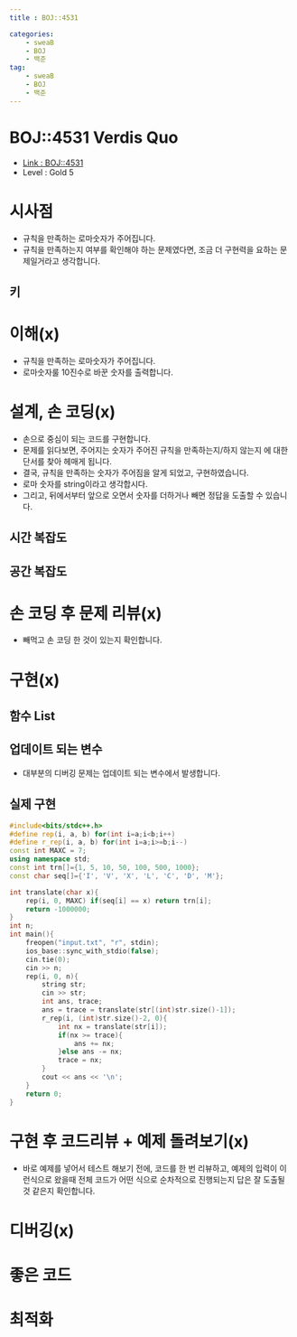 ```yaml
---
title : BOJ::4531 

categories:
    - sweaB
    - BOJ
    - 백준
tag:
    - sweaB
    - BOJ
    - 백준
---
```

# BOJ::4531 Verdis Quo
- [Link : BOJ::4531](https://www.acmicpc.net/problem/4531)
- Level : Gold 5

# 시사점
- 규칙을 만족하는 로마숫자가 주어집니다.
- 규칙을 만족하는지 여부를 확인해야 하는 문제였다면, 조금 더 구현력을 요하는 문제일거라고
  생각합니다.

## 키

# 이해(x)
- 규칙을 만족하는 로마숫자가 주어집니다.
- 로마숫자룰 10진수로 바꾼 숫자를 출력합니다.

# 설계, 손 코딩(x)
- 손으로 중심이 되는 코드를 구현합니다.
- 문제를 읽다보면, 주어지는 숫자가 주어진 규칙을 만족하는지/하지 않는지 에 대한 단서를 찾아 헤매게
  됩니다.
- 결국, 규칙을 만족하는 숫자가 주어짐을 알게 되었고, 구현하였습니다.
- 로마 숫자를 string이라고 생각합시다.
- 그리고, 뒤에서부터 앞으로 오면서 숫자를 더하거나 빼면 정답을 도출할 수 있습니다.

## 시간 복잡도

## 공간 복잡도

# 손 코딩 후 문제 리뷰(x)
- 빼먹고 손 코딩 한 것이 있는지 확인합니다.

# 구현(x)

## 함수 List 

## 업데이트 되는 변수
- 대부분의 디버깅 문제는 업데이트 되는 변수에서 발생합니다.

## 실제 구현 

```cpp
#include<bits/stdc++.h>
#define rep(i, a, b) for(int i=a;i<b;i++)
#define r_rep(i, a, b) for(int i=a;i>=b;i--)
const int MAXC = 7;
using namespace std;
const int trn[]={1, 5, 10, 50, 100, 500, 1000};
const char seq[]={'I', 'V', 'X', 'L', 'C', 'D', 'M'};

int translate(char x){
    rep(i, 0, MAXC) if(seq[i] == x) return trn[i];
    return -1000000;
}
int n;
int main(){
    freopen("input.txt", "r", stdin);
    ios_base::sync_with_stdio(false);
    cin.tie(0);
    cin >> n;
    rep(i, 0, n){
        string str;
        cin >> str;
        int ans, trace;
        ans = trace = translate(str[(int)str.size()-1]);
        r_rep(i, (int)str.size()-2, 0){
            int nx = translate(str[i]);
            if(nx >= trace){
                ans += nx;
            }else ans -= nx;
            trace = nx;
        }
        cout << ans << '\n';
    }
    return 0;
}
```

# 구현 후 코드리뷰 + 예제 돌려보기(x)
- 바로 예제를 넣어서 테스트 해보기 전에, 코드를 한 번 리뷰하고, 예제의 입력이 이런식으로 왔을때
  전체 코드가 어떤 식으로 순차적으로 진행되는지 답은 잘 도출될 것 같은지 확인합니다.

# 디버깅(x)

# 좋은 코드

# 최적화
